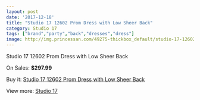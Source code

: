 ```yaml
---
layout: post
date: '2017-12-18'
title: "Studio 17 12602 Prom Dress with Low Sheer Back"
category: Studio 17
tags: ["brand","party","back","dresses","dress"]
image: http://img.princessan.com/49275-thickbox_default/studio-17-12602-prom-dress-with-low-sheer-back.jpg
---
```

Studio 17 12602 Prom Dress with Low Sheer Back

On Sales: **$297.99**
<a href="https://www.princessan.com/en/studio-17/22264-studio-17-12602-prom-dress-with-low-sheer-back.html"><amp-img layout="responsive" width="600" height="600" src="//img.princessan.com/49275-thickbox_default/studio-17-12602-prom-dress-with-low-sheer-back.jpg" alt="Studio 17 12602 Prom Dress with Low Sheer Back 0" /></a>
<a href="https://www.princessan.com/en/studio-17/22264-studio-17-12602-prom-dress-with-low-sheer-back.html"><amp-img layout="responsive" width="600" height="600" src="//img.princessan.com/49277-thickbox_default/studio-17-12602-prom-dress-with-low-sheer-back.jpg" alt="Studio 17 12602 Prom Dress with Low Sheer Back 1" /></a>
<a href="https://www.princessan.com/en/studio-17/22264-studio-17-12602-prom-dress-with-low-sheer-back.html"><amp-img layout="responsive" width="600" height="600" src="//img.princessan.com/49276-thickbox_default/studio-17-12602-prom-dress-with-low-sheer-back.jpg" alt="Studio 17 12602 Prom Dress with Low Sheer Back 2" /></a>

Buy it: [Studio 17 12602 Prom Dress with Low Sheer Back](https://www.princessan.com/en/studio-17/22264-studio-17-12602-prom-dress-with-low-sheer-back.html "Studio 17 12602 Prom Dress with Low Sheer Back")

View more: [Studio 17](https://www.princessan.com/en/62-studio-17 "Studio 17")